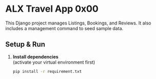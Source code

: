 # ALX Travel App 0x00

This Django project manages Listings, Bookings, and Reviews. It also includes a management command to seed sample data.

## Setup & Run

1. **Install dependencies**  
   (activate your virtual environment first)

   ```bash
   pip install -r requirement.txt

